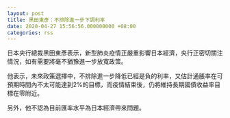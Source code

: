 ```yaml
---
layout: post
title: 黑田東彥：不排除進一步下調利率
date: 2020-04-27 15:56:56.000000000 +08:00
categories: rss
---
```


日本央行總裁黑田東彥表示，新型肺炎疫情正嚴重影響日本經濟，央行正密切關注情況，如有需要將毫不猶豫進一步放寬政策。

他表示，未來政策選擇中，不排除進一步降低已經是負的利率，又估計通脹率在可預期時間內不太可能達到2%的目標，而疫情結束後，仍將維持長期國債收益率目標在零附近。

另外，他不認為目前匯率水平為日本經濟帶來問題。
